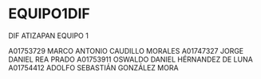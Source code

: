 # EQUIPO1DIF
DIF ATIZAPAN EQUIPO 1

A01753729 MARCO ANTONIO CAUDILLO MORALES
A01747327 JORGE DANIEL REA PRADO
A01753911 OSWALDO DANIEL HÉRNANDEZ DE LUNA
A01754412 ADOLFO SEBASTIÁN GONZÁLEZ MORA
